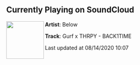 ## Currently Playing on SoundCloud

[<img align="left" width="100" src="https://i1.sndcdn.com/artworks-sIhYAsLmc4jSZaRF-r5Z6TQ-t50x50.jpg">](https://soundcloud.com/below_the_surface/gurf-thrpy-back1time)

**Artist**: Below 

**Track**: Gurf x THRPY - BACK1TIME

Last updated at 08/14/2020 10:07
